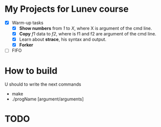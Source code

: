 # My Projects for Lunev course

- [X] Warm-up tasks
    - [X] __Show numbers__ from _1_ to _X_, where X is argument of the cmd line.
    - [X] __Copy__ _f1_ data to _f2_, where is f1 and f2 are argument of the cmd line.
    - [X] Learn about __strace__, his syntax and output.
    - [X] __Forker__
- [ ] FIFO

# How to build

U should to write the next commands
*  make
*  ./progName [argument/arguments]

# TODO
